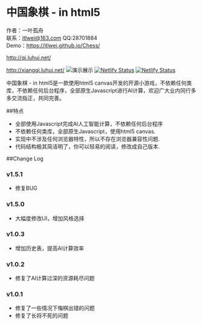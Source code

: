 中国象棋 - in html5
===========

作者：一叶孤舟<br>
联系：itlwei@163.com  QQ:28701884<br>
Demo：https://itlwei.github.io/Chess/

http://qi.luhui.net/

http://xiangqi.luhui.net/
![演示展示](https://xiangqi.luhui.net/qi20220816150807.jpg)
[![Netlify Status](https://api.netlify.com/api/v1/badges/442f3ec5-bdce-4897-8f5e-5f64d51031ba/deploy-status)](https://app.netlify.com/sites/xiangqi/deploys)
[![Netlify Status](https://api.netlify.com/api/v1/badges/bdf426ee-ea2f-446d-822a-8aff199280d6/deploy-status)](https://app.netlify.com/sites/xiangqi/deploys)




中国象棋 - in html5是一款使用html5 canvas开发的开源小游戏，不依赖任何类库，不依赖任何后台程序，全部原生Javascript进行AI计算，欢迎广大业内同行多多交流指正，共同完善。

##特点

* 全部使用Javascript完成AI人工智能计算，不依赖任何后台程序
* 不依赖任何类库，全部原生Javascript，使用html5 canvas.
* 实现中不涉及任何浏览器特性，所以不存在浏览器兼容性问题.
* 代码结构极其简洁明了，你可以轻易的阅读，修改成自己版本.

##Change Log
### v1.5.1
* 修复BUG

### v1.5.0
* 大幅度修改UI，增加风格选择

### v1.0.3
* 增加历史表，提高AI计算效率

### v1.0.2
* 修复了AI计算过深的资源耗尽问题

### v1.0.1
* 修复了一些情况下悔棋出错的问题
* 修复了长将不死的问题
